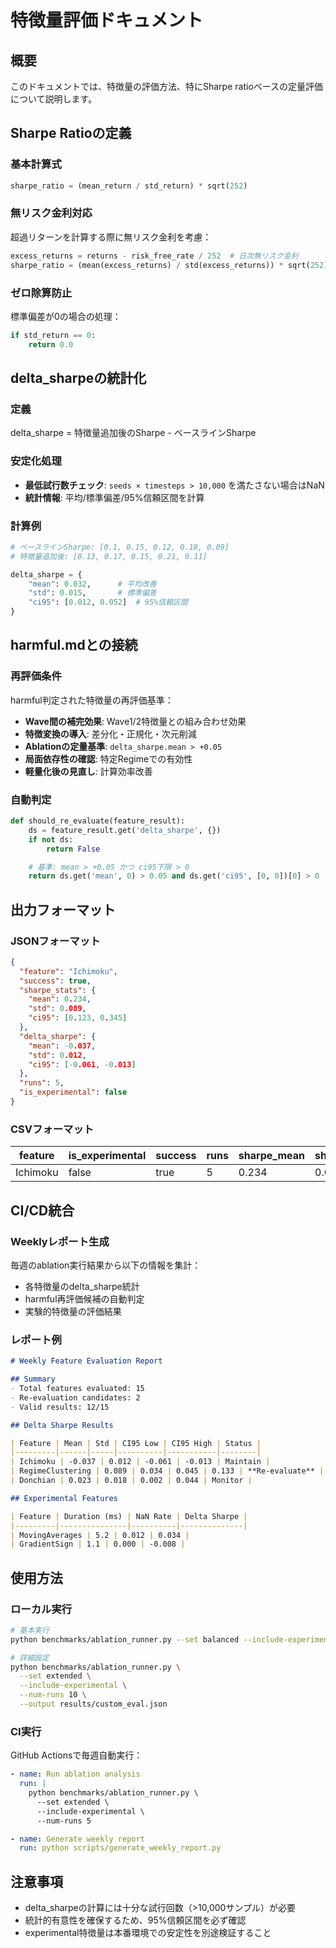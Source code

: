 # 特徴量評価ドキュメント

## 概要

このドキュメントでは、特徴量の評価方法、特にSharpe ratioベースの定量評価について説明します。

## Sharpe Ratioの定義

### 基本計算式

```python
sharpe_ratio = (mean_return / std_return) * sqrt(252)
```

### 無リスク金利対応

超過リターンを計算する際に無リスク金利を考慮：

```python
excess_returns = returns - risk_free_rate / 252  # 日次無リスク金利
sharpe_ratio = (mean(excess_returns) / std(excess_returns)) * sqrt(252)
```

### ゼロ除算防止

標準偏差が0の場合の処理：

```python
if std_return == 0:
    return 0.0
```

## delta_sharpeの統計化

### 定義

delta_sharpe = 特徴量追加後のSharpe - ベースラインSharpe

### 安定化処理

- **最低試行数チェック**: `seeds × timesteps > 10,000` を満たさない場合はNaN
- **統計情報**: 平均/標準偏差/95%信頼区間を計算

### 計算例

```python
# ベースラインSharpe: [0.1, 0.15, 0.12, 0.18, 0.09]
# 特徴量追加後: [0.13, 0.17, 0.15, 0.21, 0.11]

delta_sharpe = {
    "mean": 0.032,      # 平均改善
    "std": 0.015,       # 標準偏差
    "ci95": [0.012, 0.052]  # 95%信頼区間
}
```

## harmful.mdとの接続

### 再評価条件

harmful判定された特徴量の再評価基準：

- **Wave間の補完効果**: Wave1/2特徴量との組み合わせ効果
- **特徴変換の導入**: 差分化・正規化・次元削減
- **Ablationの定量基準**: `delta_sharpe.mean > +0.05`
- **局面依存性の確認**: 特定Regimeでの有効性
- **軽量化後の見直し**: 計算効率改善

### 自動判定

```python
def should_re_evaluate(feature_result):
    ds = feature_result.get('delta_sharpe', {})
    if not ds:
        return False

    # 基準: mean > +0.05 かつ ci95下限 > 0
    return ds.get('mean', 0) > 0.05 and ds.get('ci95', [0, 0])[0] > 0
```

## 出力フォーマット

### JSONフォーマット

```json
{
  "feature": "Ichimoku",
  "success": true,
  "sharpe_stats": {
    "mean": 0.234,
    "std": 0.089,
    "ci95": [0.123, 0.345]
  },
  "delta_sharpe": {
    "mean": -0.037,
    "std": 0.012,
    "ci95": [-0.061, -0.013]
  },
  "runs": 5,
  "is_experimental": false
}
```

### CSVフォーマット

| feature | is_experimental | success | runs | sharpe_mean | sharpe_std | sharpe_ci_low | sharpe_ci_high | delta_sharpe_mean | delta_sharpe_std | delta_sharpe_ci_low | delta_sharpe_ci_high |
|---------|----------------|---------|------|-------------|------------|---------------|----------------|------------------|----------------|-------------------|-------------------|
| Ichimoku | false | true | 5 | 0.234 | 0.089 | 0.123 | 0.345 | -0.037 | 0.012 | -0.061 | -0.013 |

## CI/CD統合

### Weeklyレポート生成

毎週のablation実行結果から以下の情報を集計：

- 各特徴量のdelta_sharpe統計
- harmful再評価候補の自動判定
- 実験的特徴量の評価結果

### レポート例

```markdown
# Weekly Feature Evaluation Report

## Summary
- Total features evaluated: 15
- Re-evaluation candidates: 2
- Valid results: 12/15

## Delta Sharpe Results

| Feature | Mean | Std | CI95 Low | CI95 High | Status |
|---------|------|-----|----------|-----------|--------|
| Ichimoku | -0.037 | 0.012 | -0.061 | -0.013 | Maintain |
| RegimeClustering | 0.089 | 0.034 | 0.045 | 0.133 | **Re-evaluate** |
| Donchian | 0.023 | 0.018 | 0.002 | 0.044 | Monitor |

## Experimental Features

| Feature | Duration (ms) | NaN Rate | Delta Sharpe |
|---------|---------------|----------|--------------|
| MovingAverages | 5.2 | 0.012 | 0.034 |
| GradientSign | 1.1 | 0.000 | -0.008 |
```

## 使用方法

### ローカル実行

```bash
# 基本実行
python benchmarks/ablation_runner.py --set balanced --include-experimental

# 詳細設定
python benchmarks/ablation_runner.py \
  --set extended \
  --include-experimental \
  --num-runs 10 \
  --output results/custom_eval.json
```

### CI実行

GitHub Actionsで毎週自動実行：

```yaml
- name: Run ablation analysis
  run: |
    python benchmarks/ablation_runner.py \
      --set extended \
      --include-experimental \
      --num-runs 5

- name: Generate weekly report
  run: python scripts/generate_weekly_report.py
```

## 注意事項

- delta_sharpeの計算には十分な試行回数（>10,000サンプル）が必要
- 統計的有意性を確保するため、95%信頼区間を必ず確認
- experimental特徴量は本番環境での安定性を別途検証すること
